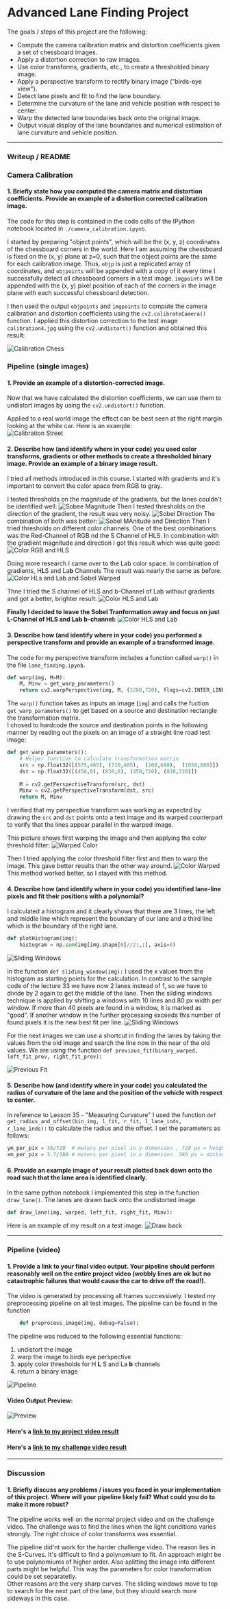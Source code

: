 
# Advanced Lane Finding Project

The goals / steps of this project are the following:

* Compute the camera calibration matrix and distortion coefficients given a set of chessboard images.
* Apply a distortion correction to raw images.
* Use color transforms, gradients, etc., to create a thresholded binary image.
* Apply a perspective transform to rectify binary image ("birds-eye view").
* Detect lane pixels and fit to find the lane boundary.
* Determine the curvature of the lane and vehicle position with respect to center.
* Warp the detected lane boundaries back onto the original image.
* Output visual display of the lane boundaries and numerical estimation of lane curvature and vehicle position.

---
### Writeup / README

### Camera Calibration

#### 1. Briefly state how you computed the camera matrix and distortion coefficients. Provide an example of a distortion corrected calibration image.

The code for this step is contained in the code cells of the IPython notebook located in `./camera_calibration.ipynb`.

I started by preparing "object points", which will be the (x, y, z) coordinates of the chessboard corners in the world. Here I am assuming the chessboard is fixed on the (x, y) plane at z=0, such that the object points are the same for each calibration image.  Thus, `objp` is just a replicated array of coordinates, and `objpoints` will be appended with a copy of it every time I successfully detect all chessboard corners in a test image.  `imgpoints` will be appended with the (x, y) pixel position of each of the corners in the image plane with each successful chessboard detection.  

I then used the output `objpoints` and `imgpoints` to compute the camera calibration and distortion coefficients using the `cv2.calibrateCamera()` function.  I applied this distortion correction to the test image `calibration4.jpg` using the `cv2.undistort()` function and obtained this result: 


 ![Calibration Chess](output_images/writeup_calibration_chess.jpg)
 

### Pipeline (single images)

#### 1. Provide an example of a distortion-corrected image.

Now that we have calculated the distortion coefficients, we can use them to undistort images by using the `cv2.undistort()` function. 

Applied to a real world image the effect can be best seen at the right margin looking at the white car. 
Here is an example:  
 ![Calibration Street](output_images/writeup_calibration_street.jpg)
 


#### 2. Describe how (and identify where in your code) you used color transforms, gradients or other methods to create a thresholded binary image.  Provide an example of a binary image result.

I tried all methods introduced in this course. I started with gradients and it's important to convert the color space from RGB to gray. 

I tested thresholds on the magnitude of the gradients, but the lanes couldn't be identified well:
![Sobee Magnitude](output_images/writeup_sobel_mag.jpg)
Then I tested thresholds on the direction of the gradient, the result was very noisy.
![Sobel Direction](output_images/writeup_sobel_dir.jpg)
The combination of both was better:
![Sobel MAnitude and Direction](output_images/writeup_sobel_mag_and_dir.jpg)
Then I tried thresholds on different color channels. One of the best combinations was the Red-Channel of RGB nd the S Channel of HLS. In combination with the gradient magnitude and direction I got this result which was quite good:
![Color RGB and HLS](output_images/writeup_sobel_color_r_s.jpg)

Doing more research I came over to the Lab color space. In combination of gradients, H**L**S and La**b** Channels The result was nearly the same as before.  
![Color HLs and Lab and Sobel Warped](output_images/writeup_sobel_color_l_b.jpg)

Thne I tried the S channel of HLS and b-Channel of Lab without gradients and got a better, brighter result:
![Color HLS and Lab](output_images/writeup_combi_sb_channels.jpg)

**Finally I decided to leave the Sobel Tranformation away and focus on just L-Channel of HLS and Lab b-channel:**
![Color HLS and Lab](output_images/writeup_combi_lb_channels.jpg)


#### 3. Describe how (and identify where in your code) you performed a perspective transform and provide an example of a transformed image.

The code for my perspective transform includes a function called `warp()` in the file `lane_finding.ipynb`.
```python 
def warp(img, M=M):   
    M, Minv = get_warp_parameters()
    return cv2.warpPerspective(img, M, (1280,720), flags=cv2.INTER_LINEAR)
```

The `warp()` function takes as inputs an image (`img`) and calls the fuction `get_warp_parameters()` to get based on a source and destination rectangle the transformation matrix.  
I chosed to hardcode the source and destination points in the following manner by reading out the pixels on an image of a straight line road test image:

```python
def get_warp_parameters():
    # Helper function to calculate transformation matrix    
    src = np.float32([(575,465), (710,465),  (260,680),  (1050,680)])    
    dst = np.float32([(450,0), (830,0), (450,720), (830,720)])
    
    M = cv2.getPerspectiveTransform(src, dst)
    Minv = cv2.getPerspectiveTransform(dst, src)
    return M, Minv
```


I verified that my perspective transform was working as expected by drawing the `src` and `dst` points onto a test image and its warped counterpart to verify that the lines appear parallel in the warped image.

This picture shows first warping the image and then applying the color threshold filter:
![Warped Color](output_images/writeup_warped_color.jpg)

Then I tried applying the color threshold filter first and then to warp the image. This gave better results than the other way around.
![Color Warped](output_images/writeup_color_warped.jpg)
This method worked better, so I stayed with this method.


#### 4. Describe how (and identify where in your code) you identified lane-line pixels and fit their positions with a polynomial?

I calculated a histogram and it clearly shows that there are 3 lines, the left and middle line which represent the boundary of our lane and a third line which is the boundary of the right lane.
```python
def plotHistogram(img):
    histogram = np.sum(img[img.shape[0]//2:,:], axis=0)        
```

![Sliding Windows](output_images/histogram.jpg)

In the function `def sliding_window(img):` I used the x values from the histogram as starting points for the calculation. In contrast to the sample code of the lecture 33 we have now 2 lanes instead of 1, so we have to divide by 2 again to get the middle of the lane.
Then the silding windows technique is applied by shifting a windows with 10 lines and 80 px width per window. If more than 40 pixels are found in a window, it is marked as "good". If another window in the further processing exceeds this number of found pixels it is the new best fit per line.
![Sliding Windows](output_images/sliding_window.jpg)

For the next images we can use a shortcut in finding the lanes by taking the values from the old image and search the line now in the near of the old values. We are using the function `def previous_fit(binary_warped, left_fit_prev, right_fit_prev):`

![Previous Fit](output_images/previous_fit.jpg)

#### 5. Describe how (and identify where in your code) you calculated the radius of curvature of the lane and the position of the vehicle with respect to center.

In reference to Lesson 35 - "Measuring Curvature" I used the function 
`def get_radius_and_offset(bin_img, l_fit, r_fit, l_lane_inds, r_lane_inds):`
to calculate the radius and the offset.
I set the parameters as follows:
```python 
ym_per_pix = 30/720  # meters per pixel in y dimension , 720 px = height of the testimages
xm_per_pix = 3.7/380 # meters per pixel in x dimension  380 px = distance in warped testimage inside 1 lane
```

#### 6. Provide an example image of your result plotted back down onto the road such that the lane area is identified clearly.

In the same python notebook I implemented this step in the function `draw_lane()`. The lanes are drawn back onto the undistorted image.

```python 
def draw_lane(img, warped, left_fit, right_fit, Minv): 
```

Here is an example of my result on a test image:
![Draw back](output_images/lane_drawback.jpg)

---

### Pipeline (video)

#### 1. Provide a link to your final video output.  Your pipeline should perform reasonably well on the entire project video (wobbly lines are ok but no catastrophic failures that would cause the car to drive off the road!).

The video is generated by processing all frames successively. I tested my preprocessing pipeline on all test images.
The pipeline can be found in the function
```python
	def preprocess_image(img, debug=False):
```
The pipeline was reduced to the following essential functions:
1. undistort the image
2. warp the image to birds eye perspective
3. apply color thresholds for H **L** S and La **b** channels
4. return a binary image

![Pipeline](output_images/pipeline_testimages.jpg)

#### Video Output Preview:
![Preview](output_images/video_preview.gif)
#### Here's a [link to my project video result](project_video_output.mp4)

#### Here's a [link to my challenge video result](challenge_video_output.mp4)


---

### Discussion

#### 1. Briefly discuss any problems / issues you faced in your implementation of this project.  Where will your pipeline likely fail?  What could you do to make it more robust?

The pipeline works well on the normal project video and on the challenge video. The challenge was to find the lines when the light conditions varies strongly. The right choice of color transforms was essential.

The pipeline did'nt work for the harder challenge video. The reason lies in the S-Curves. It's difficult to find a polynomium to fit. An approach might be to use polynomiums of higher order. Also splitting the image into different parts might be helpful. This way the parameters for color transformation could be set separatetly.  
Other reasons are the very sharp curves. The sliding windows move to top to search for the next part of the lane, but  they should search more sideways in this case. 



